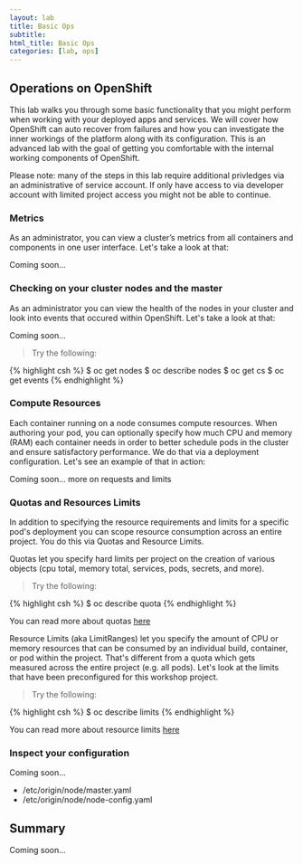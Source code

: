 ```yaml
---
layout: lab
title: Basic Ops
subtitle: 
html_title: Basic Ops
categories: [lab, ops]
---
```


## Operations on OpenShift
This lab walks you through some basic functionality that you might perform when working with your deployed apps and services.  We will cover how OpenShift can  auto recover from failures and how you can investigate the inner workings of the platform along with its configuration.  This is an advanced lab with the goal of getting you comfortable with the internal working components of OpenShift.

<i class="fa fa-warning"></i> Please note: many of the steps in this lab require additional privledges via an administrative of service account.  If only have access to via developer account with limited project access you might not be able to continue.


### Metrics
As an administrator, you can view a cluster’s metrics from all containers and components in one user interface.  Let's take a look at that:

Coming soon...


### Checking on your cluster nodes and the master
As an administrator you can view the health of the nodes in your cluster and look into events that occured within OpenShift.  Let's take a look at that:

Coming soon...

<blockquote>
<i class="fa fa-terminal"></i> Try the following:
</blockquote>
{% highlight csh %}
$ oc get nodes
$ oc describe nodes
$ oc get cs
$ oc get events
{% endhighlight %}


### Compute Resources
Each container running on a node consumes compute resources.  When authoring your pod, you can optionally specify how much CPU and memory (RAM) each container needs in order to better schedule pods in the cluster and ensure satisfactory performance.  We do that via a deployment configuration.  Let's see an example of that in action:

Coming soon... more on requests and limits


### Quotas and Resources Limits
In addition to specifying the resource requirements and limits for a specific pod's deployment you can scope resource consumption across an entire project.  You do this via Quotas and Resource Limits.


Quotas let you specify hard limits per project on the creation of various objects (cpu total, memory total, services, pods, secrets, and more).

<blockquote>
<i class="fa fa-terminal"></i> Try the following:
</blockquote>
{% highlight csh %}
$ oc describe quota
{% endhighlight %}

<i class="fa fa-info-circle"></i> You can read more about quotas [here][4]

Resource Limits (aka LimitRanges) let you specify the amount of CPU or memory resources that can be consumed by an individual build, container, or pod within the project.  That's different from a quota which gets measured across the entire project (e.g. all pods).  Let's look at the limits that have been preconfigured for this workshop project.

<blockquote>
<i class="fa fa-terminal"></i> Try the following:
</blockquote>
{% highlight csh %}
$ oc describe limits
{% endhighlight %}

<i class="fa fa-info-circle"></i> You can read more about resource limits [here][5]


### Inspect your configuration
Coming soon...

* /etc/origin/node/master.yaml
* /etc/origin/node/node-config.yaml


## Summary
Coming soon...

[1]: https://docs.openshift.com/enterprise/latest/dev_guide/application_health.html
[2]: https://docs.openshift.com/enterprise/latest/dev_guide/deployments.html
[3]: https://docs.openshift.com/enterprise/3.1/architecture/core_concepts/projects_and_users.html
[4]: https://docs.openshift.com/enterprise/3.1/dev_guide/quota.html
[5]: https://docs.openshift.com/enterprise/3.1/dev_guide/limits.html

